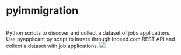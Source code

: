 # pyimmigration
</br>Python scripts to discover and collect a dataset of jobs applications. 
</br>Use pyapplicant.py script to iterate through Indeed.com REST API and collect a dataset with job applications.
<img src='https://i.imgur.com/Bi9gRuB.jpg'>
